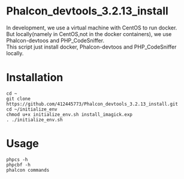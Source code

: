 # Phalcon_devtools_3.2.13_install
>
In development, we use a virtual machine with CentOS to run docker.  
But locally(namely in CentOS,not in the docker containers), we use Phalcon-devtoos and PHP_CodeSniffer.  
This script just install docker, Phalcon-devtoos and PHP_CodeSniffer locally.  

# Installation
```
cd ~
git clone https://github.com/412445773/Phalcon_devtools_3.2.13_install.git
cd ~/initialize_env
chmod u+x initialize_env.sh install_imagick.exp
. ./initialize_env.sh
```

# Usage
```
phpcs -h
phpcbf -h
phalcon commands
```
